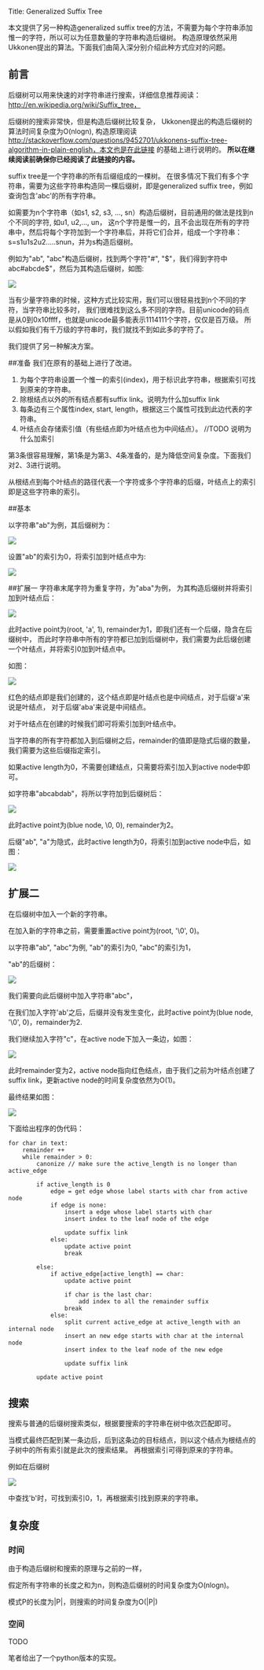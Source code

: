 Title: Generalized Suffix Tree


本文提供了另一种构造generalized suffix tree的方法，不需要为每个字符串添加惟一的字符，所以可以为任意数量的字符串构造后缀树。
构造原理依然采用Ukkonen提出的算法。下面我们由简入深分别介绍此种方式应对的问题。

## 前言
后缀树可以用来快速的对字符串进行搜索，详细信息推荐阅读：http://en.wikipedia.org/wiki/Suffix_tree，

后缀树的搜索非常快，但是构造后缀树比较复杂， Ukkonen提出的构造后缀树的算法时间复杂度为O(nlogn), 构造原理阅读
http://stackoverflow.com/questions/9452701/ukkonens-suffix-tree-algorithm-in-plain-english，本文也是在此链接
的基础上进行说明的。 **所以在继续阅读前确保你已经阅读了此链接的内容。**

suffix tree是一个字符串的所有后缀组成的一棵树。
在很多情况下我们有多个字符串，需要为这些字符串构造同一棵后缀树，即是generalized suffix tree，例如查询包含'abc'的所有字符串。

如需要为n个字符串（如s1, s2, s3, ..., sn）构造后缀树，目前通用的做法是找到n个不同的字符, 如u1, u2,..., un，
这n个字符是惟一的，且不会出现在所有的字符串中，然后将每个字符加到一个字符串后，并将它们合并，组成一个字符串：
s=s1u1s2u2.....snun，并为s构造后缀树。

例如为"ab", "abc"构造后缀树，找到两个字符"#", "$"，我们得到字符中abc#abcde$"，然后为其构造后缀树，如图:

![](static/images/suffix_tree/ab_abc.png)

当有少量字符串的时候，这种方式比较实用，我们可以很轻易找到n个不同的字符，当字符串比较多时，
我们很难找到这么多不同的字符。目前unicode的码点是从0到0x10ffff，也就是unicode最多能表示1114111个字符，仅仅是百万级。
所以假如我们有千万级的字符串时，我们就找不到如此多的字符了。

我们提供了另一种解决方案。

##准备
我们在原有的基础上进行了改进。

1. 为每个字符串设置一个惟一的索引(index)，用于标识此字符串，根据索引可找到原来的字符串。
2. 除根结点以外的所有结点都有suffix link。说明为什么加suffix link
3. 每条边有三个属性index, start, length，根据这三个属性可找到此边代表的字符串。
4. 叶结点会存储索引值（有些结点即为叶结点也为中间结点）。 //TODO 说明为什么加索引

第3条很容易理解，第1条是为第3、4条准备的，是为降低空间复杂度。下面我们对2、3进行说明。

从根结点到每个叶结点的路径代表一个字符或多个字符串的后缀，叶结点上的索引即是这些字符串的索引。

##基本

以字符串"ab"为例，其后缀树为：

![](static/images/suffix_tree/ab.png)

设置"ab"的索引为0，将索引加到叶结点中为:

![](static/images/suffix_tree/ab_index.png)

##扩展一
字符串末尾字符为重复字符，为"aba"为例，
为其构造后缀树并将索引加到叶结点后：

![](static/images/suffix_tree/aba_index_1.png)

此时active point为(root, 'a', 1), remainder为1，即我们还有一个后缀，隐含在后缀树中，
而此时字符串中所有的字符都已加到后缀树中，我们需要为此后缀创建一个叶结点，并将索引0加到叶结点中。

如图：

![](static/images/suffix_tree/aba_index_2.png)

红色的结点即是我们创建的，这个结点即是叶结点也是中间结点，对于后缀'a'来说是叶结点，
对于后缀'aba'来说是中间结点。

对于叶结点在创建的时候我们即可将索引加到叶结点中。

当字符串的所有字符都加入到后缀树之后，remainder的值即是隐式后缀的数量，我们需要为这些后缀指定索引。

如果active length为0，不需要创建结点，只需要将索引加入到active node中即可。

如字符串"abcabdab"，将所以字符加到后缀树后：

![](static/images/suffix_tree/abcabdab_index_1.png)

此时active point为(blue node, \0, 0), remainder为2。

后缀"ab", "a"为隐式，此时active length为0，将索引加到active node中后，如图：

![](static/images/suffix_tree/abcabdab_index_2.png)


## 扩展二
在后缀树中加入一个新的字符串。

在加入新的字符串之前，需要重置active point为(root, '\0', 0)。

以字符串"ab", "abc"为例, "ab"的索引为0, "abc"的索引为1，

"ab"的后缀树：

![](static/images/suffix_tree/ab_index_1.png)

我们需要向此后缀树中加入字符串"abc"，

在我们加入字符'ab'之后，后缀并没有发生变化，此时active point为(blue node, '\0', 0)，remainder为2.

我们继续加入字符"c"，在active node下加入一条边，如图：

![](static/images/suffix_tree/ab_abc_index_1.png)

此时remainder变为2，active node指向红色结点，由于我们之前为叶结点创建了suffix link，更新active node的时间复杂度依然为O(1)。

最终结果如图：

![](static/images/suffix_tree/ab_abc_index_2.png)


下面给出程序的伪代码：

    for char in text:
        remainder ++
        while remainder > 0:
            canonize // make sure the active_length is no longer than active_edge

            if active_length is 0
                edge = get edge whose label starts with char from active node
                if edge is none:
                    insert a edge whose label starts with char
                    insert index to the leaf node of the edge

                    update suffix link
                else:
                    update active point
                    break

            else:
                if active_edge[active_length] == char:
                    update active point

                    if char is the last char:
                        add index to all the remainder suffix
                    break
                else:
                    split current active_edge at active_length with an internal node
                    insert an new edge starts with char at the internal node
                    insert index to the leaf node of the new edge

                    update suffix link

            update active point

## 搜索

搜索与普通的后缀树搜索类似，根据要搜索的字符串在树中依次匹配即可。

当模式最终匹配到某一条边后，后到这条边的目标结点，则以这个结点为根结点的子树中的所有索引就是此次的搜索结果。
再根据索引可得到原来的字符串。

例如在后缀树

![](static/images/suffix_tree/ab_abc_index_2.png)

中查找'b'时，可找到索引0，1，再根据索引找到原来的字符串。

## 复杂度

### 时间
由于构造后缀树和搜索的原理与之前的一样，

假定所有字符串的长度之和为n，则构造后缀树的时间复杂度为O(nlogn)。

模式P的长度为|P|，则搜索的时间复杂度为O(|P|)

### 空间
TODO


笔者给出了一个python版本的实现。
